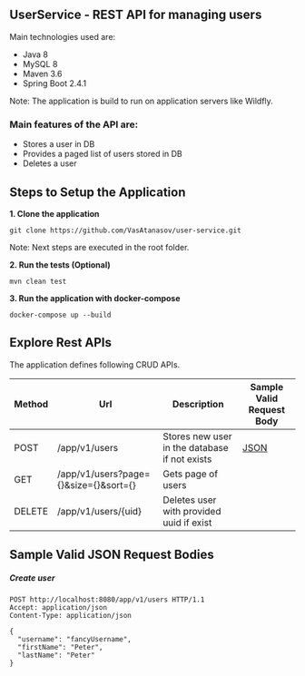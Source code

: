 ## UserService - REST API for managing users

Main technologies used are:

- Java 8
- MySQL 8
- Maven 3.6
- Spring Boot 2.4.1

Note: The application is build to run on application servers like Wildfly.

### Main features of the API are:

- Stores a user in DB
- Provides a paged list of users stored in DB
- Deletes a user

## Steps to Setup the Application

**1. Clone the application**

```shell
git clone https://github.com/VasAtanasov/user-service.git
```

Note: Next steps are executed in the root folder.

**2. Run the tests (Optional)**

```shell
mvn clean test
```

**3. Run the application with docker-compose**

```shell
docker-compose up --build
```

## Explore Rest APIs

The application defines following CRUD APIs.

| Method | Url | Description | Sample Valid Request Body | 
| ------ | --- | ---------- | --------------------------- |
| POST   | /app/v1/users | Stores new user in the database if not exists | [JSON](#create) |
| GET    | /app/v1/users?page={}&size={}&sort={} | Gets page of users | |
| DELETE | /app/v1/users/{uid} | Deletes user with provided uuid if exist | |

## Sample Valid JSON Request Bodies

##### <a id="create">Create user</a>

```http request
POST http://localhost:8080/app/v1/users HTTP/1.1
Accept: application/json
Content-Type: application/json

{
  "username": "fancyUsername",
  "firstName": "Peter",
  "lastName": "Peter"
}
```